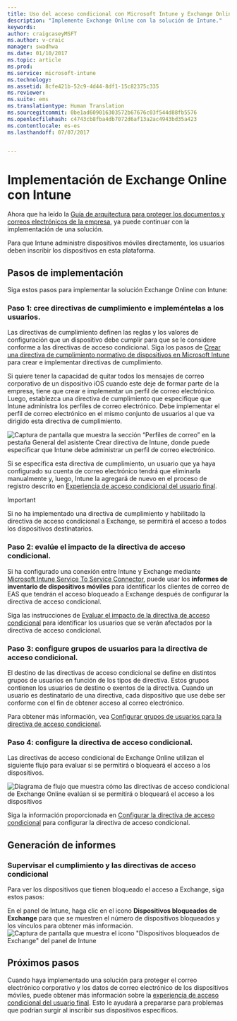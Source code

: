 ```yaml
---
title: Uso del acceso condicional con Microsoft Intune y Exchange Online
description: "Implemente Exchange Online con la solución de Intune."
keywords: 
author: craigcaseyMSFT
ms.author: v-craic
manager: swadhwa
ms.date: 01/10/2017
ms.topic: article
ms.prod: 
ms.service: microsoft-intune
ms.technology: 
ms.assetid: 8cfe421b-52c9-4d44-8df1-15c82375c335
ms.reviewer: 
ms.suite: ems
ms.translationtype: Human Translation
ms.sourcegitcommit: 0be1ad609016303572b67676c03f544d88fb5576
ms.openlocfilehash: c4743cb8fba4db7072d6af13a2ac4943bd35a423
ms.contentlocale: es-es
ms.lasthandoff: 07/07/2017


---
```


# <a name="deploy-exchange-online-with-intune"></a>Implementación de Exchange Online con Intune

Ahora que ha leído la [Guía de arquitectura para proteger los documentos y correos electrónicos de la empresa](architecture-guidance-for-protecting-company-email-and-documents.md), ya puede continuar con la implementación de una solución.

Para que Intune administre dispositivos móviles directamente, los usuarios deben inscribir los dispositivos en esta plataforma.

## <a name="deployment-steps"></a>Pasos de implementación
Siga estos pasos para implementar la solución Exchange Online con Intune:

### <a name="step-1-create-compliance-policies-and-deploy-to-users"></a>Paso 1: cree directivas de cumplimiento e impleméntelas a los usuarios.
Las directivas de cumplimiento definen las reglas y los valores de configuración que un dispositivo debe cumplir para que se le considere conforme a las directivas de acceso condicional. Siga los pasos de [Crear una directiva de cumplimiento normativo de dispositivos en Microsoft Intune](/intune/deploy-use/create-a-device-compliance-policy-in-microsoft-intune) para crear e implementar directivas de cumplimiento.

Si quiere tener la capacidad de quitar todos los mensajes de correo corporativo de un dispositivo iOS cuando este deje de formar parte de la empresa, tiene que crear e implementar un perfil de correo electrónico. Luego, establezca una directiva de cumplimiento que especifique que Intune administra los perfiles de correo electrónico. Debe implementar el perfil de correo electrónico en el mismo conjunto de usuarios al que va dirigido esta directiva de cumplimiento.

![Captura de pantalla que muestra la sección “Perfiles de correo” en la pestaña General del asistente Crear directiva de Intune, donde puede especificar que Intune debe administrar un perfil de correo electrónico.](./media/ProtectEmail/intune-create-policy-email-profile.PNG)

Si se especifica esta directiva de cumplimiento, un usuario que ya haya configurado su cuenta de correo electrónico tendrá que eliminarla manualmente y, luego, Intune la agregará de nuevo en el proceso de registro descrito en [Experiencia de acceso condicional del usuario final](end-user-experience-conditional-access.md).

> [!IMPORTANT]
> Si no ha implementado una directiva de cumplimiento y habilitado la directiva de acceso condicional a Exchange, se permitirá el acceso a todos los dispositivos destinatarios.

### <a name="step-2-evaluate-the-effect-of-the-conditional-access-policy"></a>Paso 2: evalúe el impacto de la directiva de acceso condicional.
Si ha configurado una conexión entre Intune y Exchange mediante [Microsoft Intune Service To Service Connector](/intune/deploy-use/intune-service-to-service-exchange-connector), puede usar los **informes de inventario de dispositivos móviles** para identificar los clientes de correo de EAS que tendrán el acceso bloqueado a Exchange después de configurar la directiva de acceso condicional.

Siga las instrucciones de [Evaluar el impacto de la directiva de acceso condicional](/intune/deploy-use/restrict-access-to-exchange-online-with-microsoft-intune#configure-conditional-access) para identificar los usuarios que se verán afectados por la directiva de acceso condicional.

### <a name="step-3-configure-user-groups-for-the-conditional-access-policy"></a>Paso 3: configure grupos de usuarios para la directiva de acceso condicional.
El destino de las directivas de acceso condicional se define en distintos grupos de usuarios en función de los tipos de directiva. Estos grupos contienen los usuarios de destino o exentos de la directiva. Cuando un usuario es destinatario de una directiva, cada dispositivo que use debe ser conforme con el fin de obtener acceso al correo electrónico.

Para obtener más información, vea [Configurar grupos de usuarios para la directiva de acceso condicional](/intune/deploy-use/restrict-access-to-exchange-online-with-microsoft-intune#configure-conditional-access).

### <a name="step-4-configure-conditional-access-policy"></a>Paso 4: configure la directiva de acceso condicional.
Las directivas de acceso condicional de Exchange Online utilizan el siguiente flujo para evaluar si se permitirá o bloqueará el acceso a los dispositivos.

![Diagrama de flujo que muestra cómo las directivas de acceso condicional de Exchange Online evalúan si se permitirá o bloqueará el acceso a los dispositivos](./media/ProtectEmail/conditional-access-8-1.png)

Siga la información proporcionada en [Configurar la directiva de acceso condicional](/intune/deploy-use/restrict-access-to-exchange-online-with-microsoft-intune#configure-conditional-access) para configurar la directiva de acceso condicional.



## <a name="reporting"></a>Generación de informes

### <a name="monitor-the-compliance-and-conditional-access-policies"></a>Supervisar el cumplimiento y las directivas de acceso condicional
Para ver los dispositivos que tienen bloqueado el acceso a Exchange, siga estos pasos:

En el panel de Intune, haga clic en el icono **Dispositivos bloqueados de Exchange** para que se muestren el número de dispositivos bloqueados y los vínculos para obtener más información.
![Captura de pantalla que muestra el icono "Dispositivos bloqueados de Exchange" del panel de Intune](./media/ProtectEmail/intune-sa-6blocked-devices.PNG)



## <a name="where-to-go-from-here"></a>Próximos pasos
Cuando haya implementado una solución para proteger el correo electrónico corporativo y los datos de correo electrónico de los dispositivos móviles, puede obtener más información sobre la [experiencia de acceso condicional del usuario final](end-user-experience-conditional-access.md). Esto le ayudará a prepararse para problemas que podrían surgir al inscribir sus dispositivos específicos.

